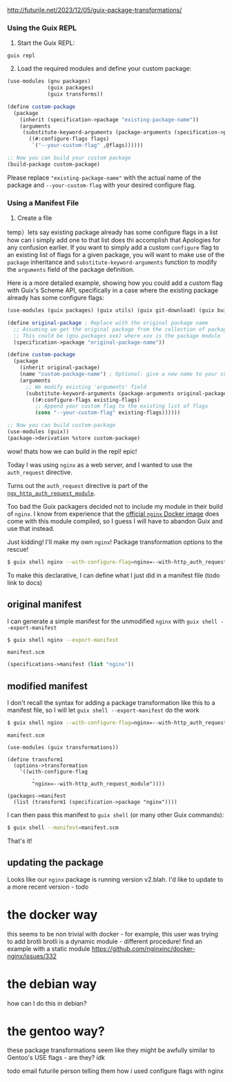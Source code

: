 http://futurile.net/2023/12/05/guix-package-transformations/

### Using the Guix REPL

1. Start the Guix REPL:

```shell
guix repl
```

2. Load the required modules and define your custom package:

```scheme
(use-modules (gnu packages)
             (guix packages)
             (guix transforms))

(define custom-package
  (package
    (inherit (specification->package "existing-package-name"))
    (arguments
     (substitute-keyword-arguments (package-arguments (specification->package "existing-package-name"))
       ((#:configure-flags flags)
        `("--your-custom-flag" ,@flags))))))

;; Now you can build your custom package
(build-package custom-package)
```

Please replace `"existing-package-name"` with the actual name of the package and `--your-custom-flag` with your desired configure flag.

### Using a Manifest File

1. Create a file

temp）lets say existing package already has some configure flags in a list how can i simply add one to that list does thi accomplish that
Apologies for any confusion earlier. If you want to simply add a custom `configure` flag to an existing list of flags for a given package, you will want to make use of the `package` inheritance and `substitute-keyword-arguments` function to modify the `arguments` field of the package definition.

Here is a more detailed example, showing how you could add a custom flag with Guix's Scheme API, specifically in a case where the existing package already has some configure flags:

```scheme
(use-modules (guix packages) (guix utils) (guix git-download) (guix build-system gnu))

(define original-package ; Replace with the original package name
  ;; Assuming we get the original package from the collection of packages
  ;; This could be (gnu packages xxx) where xxx is the package module
  (specification->package "original-package-name"))

(define custom-package
  (package
    (inherit original-package)
    (name "custom-package-name") ; Optional: give a new name to your custom-package
    (arguments
      ;; We modify existing 'arguments' field
      (substitute-keyword-arguments (package-arguments original-package)
        ((#:configure-flags existing-flags)
         ;; Append your custom flag to the existing list of flags
         (cons "--your-custom-flag" existing-flags))))))

;; Now you can build custom-package
(use-modules (guix))
(package->derivation %store custom-package)
```



wow! thats how we can build in the repl! epic!



Today I was using `nginx` as a web server, and I wanted to use the `auth_request` directive.

Turns out the `auth_request` directive is part of the [`ngx_http_auth_request_module`](https://nginx.org/en/docs/http/ngx_http_auth_request_module.html).

Too bad the Guix packagers decided not to include my module in their build of `nginx`. I know from experience that the [official `nginx` Docker image]() does come with this module compiled, so I guess I will have to abandon Guix and use that instead.

Just kidding! I'll make my own `nginx`! Package transformation options to the rescue!

```sh
$ guix shell nginx --with-configure-flag=nginx=--with-http_auth_request_module
```

To make this declarative, I can define what I just did in a manifest file (todo link to docs)


## original manifest

I can generate a simple manifest for the unmodified `nginx` with `guix shell --export-manifest`

```sh
$ guix shell nginx --export-manifest
```

`manifest.scm`
```scheme
(specifications->manifest (list "nginx"))
```

## modified manifest

I don't recall the syntax for adding a package transformation like this to a manifest file, so I will let `guix shell --export-manifest` do the work

```sh
$ guix shell nginx --with-configure-flag=nginx=--with-http_auth_request_module --export-manifest
```

`manifest.scm`
```
(use-modules (guix transformations))

(define transform1
  (options->transformation
    '((with-configure-flag
        .
        "nginx=--with-http_auth_request_module"))))

(packages->manifest
  (list (transform1 (specification->package "nginx"))))
```

I can then pass this manifest to `guix shell` (or many other Guix commands):

```sh
$ guix shell --manifest=manifest.scm
```

That's it!

## updating the package

Looks like our `nginx` package is running version v2.blah. I'd like to update to a more recent version - todo

# the docker way

this seems to be non trivial with docker - for example, this user was trying to add brotli
brotli is a dynamic module - different procedure! find an example with a static module
https://github.com/nginxinc/docker-nginx/issues/332

# the debian way

how can I do this in debian?

# the gentoo way?

these package transformations seem like they might be awfully similar to Gentoo's USE flags - are they? idk




todo email futurile person telling them how i used configure flags with nginx
